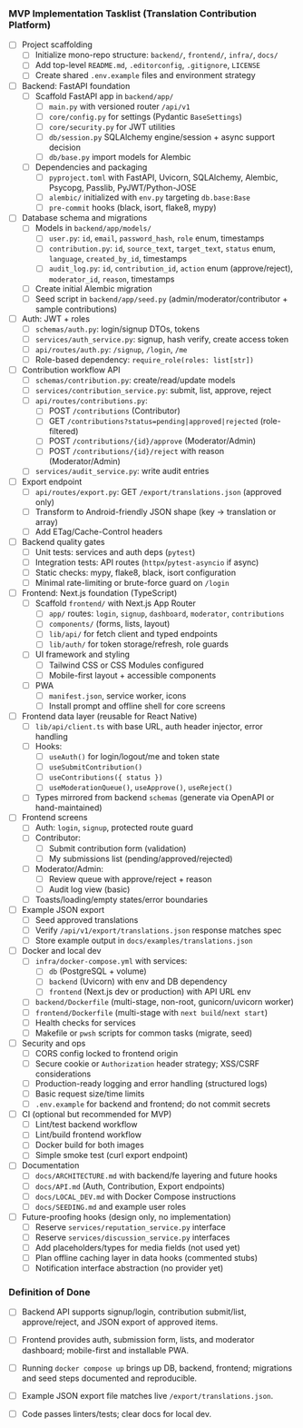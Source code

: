 ### MVP Implementation Tasklist (Translation Contribution Platform)

- [ ] Project scaffolding
  - [ ] Initialize mono-repo structure: `backend/`, `frontend/`, `infra/`, `docs/`
  - [ ] Add top-level `README.md`, `.editorconfig`, `.gitignore`, `LICENSE`
  - [ ] Create shared `.env.example` files and environment strategy

- [ ] Backend: FastAPI foundation
  - [ ] Scaffold FastAPI app in `backend/app/`
    - [ ] `main.py` with versioned router `/api/v1`
    - [ ] `core/config.py` for settings (Pydantic `BaseSettings`)
    - [ ] `core/security.py` for JWT utilities
    - [ ] `db/session.py` SQLAlchemy engine/session + async support decision
    - [ ] `db/base.py` import models for Alembic
  - [ ] Dependencies and packaging
    - [ ] `pyproject.toml` with FastAPI, Uvicorn, SQLAlchemy, Alembic, Psycopg, Passlib, PyJWT/Python-JOSE
    - [ ] `alembic/` initialized with `env.py` targeting `db.base:Base`
    - [ ] `pre-commit` hooks (black, isort, flake8, mypy)

- [ ] Database schema and migrations
  - [ ] Models in `backend/app/models/`
    - [ ] `user.py`: `id`, `email`, `password_hash`, `role` enum, timestamps
    - [ ] `contribution.py`: `id`, `source_text`, `target_text`, `status` enum, `language`, `created_by_id`, timestamps
    - [ ] `audit_log.py`: `id`, `contribution_id`, `action` enum (approve/reject), `moderator_id`, `reason`, timestamps
  - [ ] Create initial Alembic migration
  - [ ] Seed script in `backend/app/seed.py` (admin/moderator/contributor + sample contributions)

- [ ] Auth: JWT + roles
  - [ ] `schemas/auth.py`: login/signup DTOs, tokens
  - [ ] `services/auth_service.py`: signup, hash verify, create access token
  - [ ] `api/routes/auth.py`: `/signup`, `/login`, `/me`
  - [ ] Role-based dependency: `require_role(roles: list[str])`

- [ ] Contribution workflow API
  - [ ] `schemas/contribution.py`: create/read/update models
  - [ ] `services/contribution_service.py`: submit, list, approve, reject
  - [ ] `api/routes/contributions.py`:
    - [ ] POST `/contributions` (Contributor)
    - [ ] GET `/contributions?status=pending|approved|rejected` (role-filtered)
    - [ ] POST `/contributions/{id}/approve` (Moderator/Admin)
    - [ ] POST `/contributions/{id}/reject` with reason (Moderator/Admin)
  - [ ] `services/audit_service.py`: write audit entries

- [ ] Export endpoint
  - [ ] `api/routes/export.py`: GET `/export/translations.json` (approved only)
  - [ ] Transform to Android-friendly JSON shape (key → translation or array)
  - [ ] Add ETag/Cache-Control headers

- [ ] Backend quality gates
  - [ ] Unit tests: services and auth deps (`pytest`)
  - [ ] Integration tests: API routes (`httpx`/`pytest-asyncio` if async)
  - [ ] Static checks: mypy, flake8, black, isort configuration
  - [ ] Minimal rate-limiting or brute-force guard on `/login`

- [ ] Frontend: Next.js foundation (TypeScript)
  - [ ] Scaffold `frontend/` with Next.js App Router
    - [ ] `app/` routes: `login`, `signup`, `dashboard`, `moderator`, `contributions`
    - [ ] `components/` (forms, lists, layout)
    - [ ] `lib/api/` for fetch client and typed endpoints
    - [ ] `lib/auth/` for token storage/refresh, role guards
  - [ ] UI framework and styling
    - [ ] Tailwind CSS or CSS Modules configured
    - [ ] Mobile-first layout + accessible components
  - [ ] PWA
    - [ ] `manifest.json`, service worker, icons
    - [ ] Install prompt and offline shell for core screens

- [ ] Frontend data layer (reusable for React Native)
  - [ ] `lib/api/client.ts` with base URL, auth header injector, error handling
  - [ ] Hooks:
    - [ ] `useAuth()` for login/logout/me and token state
    - [ ] `useSubmitContribution()`
    - [ ] `useContributions({ status })`
    - [ ] `useModerationQueue()`, `useApprove()`, `useReject()`
  - [ ] Types mirrored from backend `schemas` (generate via OpenAPI or hand-maintained)

- [ ] Frontend screens
  - [ ] Auth: `login`, `signup`, protected route guard
  - [ ] Contributor:
    - [ ] Submit contribution form (validation)
    - [ ] My submissions list (pending/approved/rejected)
  - [ ] Moderator/Admin:
    - [ ] Review queue with approve/reject + reason
    - [ ] Audit log view (basic)
  - [ ] Toasts/loading/empty states/error boundaries

- [ ] Example JSON export
  - [ ] Seed approved translations
  - [ ] Verify `/api/v1/export/translations.json` response matches spec
  - [ ] Store example output in `docs/examples/translations.json`

- [ ] Docker and local dev
  - [ ] `infra/docker-compose.yml` with services:
    - [ ] `db` (PostgreSQL + volume)
    - [ ] `backend` (Uvicorn) with env and DB dependency
    - [ ] `frontend` (Next.js dev or production) with API URL env
  - [ ] `backend/Dockerfile` (multi-stage, non-root, gunicorn/uvicorn worker)
  - [ ] `frontend/Dockerfile` (multi-stage with `next build`/`next start`)
  - [ ] Health checks for services
  - [ ] Makefile or `pwsh` scripts for common tasks (migrate, seed)

- [ ] Security and ops
  - [ ] CORS config locked to frontend origin
  - [ ] Secure cookie or `Authorization` header strategy; XSS/CSRF considerations
  - [ ] Production-ready logging and error handling (structured logs)
  - [ ] Basic request size/time limits
  - [ ] `.env.example` for backend and frontend; do not commit secrets

- [ ] CI (optional but recommended for MVP)
  - [ ] Lint/test backend workflow
  - [ ] Lint/build frontend workflow
  - [ ] Docker build for both images
  - [ ] Simple smoke test (curl export endpoint)

- [ ] Documentation
  - [ ] `docs/ARCHITECTURE.md` with backend/fe layering and future hooks
  - [ ] `docs/API.md` (Auth, Contribution, Export endpoints)
  - [ ] `docs/LOCAL_DEV.md` with Docker Compose instructions
  - [ ] `docs/SEEDING.md` and example user roles

- [ ] Future-proofing hooks (design only, no implementation)
  - [ ] Reserve `services/reputation_service.py` interface
  - [ ] Reserve `services/discussion_service.py` interfaces
  - [ ] Add placeholders/types for media fields (not used yet)
  - [ ] Plan offline caching layer in data hooks (commented stubs)
  - [ ] Notification interface abstraction (no provider yet)

### Definition of Done
- [ ] Backend API supports signup/login, contribution submit/list, approve/reject, and JSON export of approved items.
- [ ] Frontend provides auth, submission form, lists, and moderator dashboard; mobile-first and installable PWA.
- [ ] Running `docker compose up` brings up DB, backend, frontend; migrations and seed steps documented and reproducible.
- [ ] Example JSON export file matches live `/export/translations.json`.
- [ ] Code passes linters/tests; clear docs for local dev.

